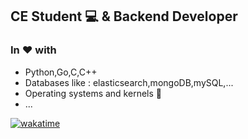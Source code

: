 ## CE Student 💻 & Backend Developer
### In ❤️ with 
  - Python,Go,C,C++
  - Databases like : elasticsearch,mongoDB,mySQL,...
  - Operating systems and kernels 🐧
  - ...

[![wakatime](https://wakatime.com/badge/user/aab396e2-627a-4de7-be08-8fd1d0ceed67.svg)](https://wakatime.com/@aab396e2-627a-4de7-be08-8fd1d0ceed67)
<!--
**mehrdad-khojastefar/mehrdad-khojastefar** is a ✨ _special_ ✨ repository because its `README.md` (this file) appears on your GitHub profile.

Here are some ideas to get you started:

- 🔭 I’m currently working on ...
- 🌱 I’m currently learning ...
- 👯 I’m looking to collaborate on ...
- 🤔 I’m looking for help with ...
- 💬 Ask me about ...
- 📫 How to reach me: ...
- 😄 Pronouns: ...
- ⚡ Fun fact: ...
-->
